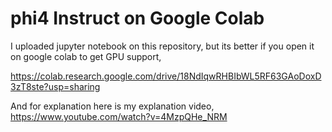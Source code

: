 # phi4 Instruct on Google Colab

I uploaded jupyter notebook on this repository, but its better if you open it on google colab to get GPU support, 

https://colab.research.google.com/drive/18NdIqwRHBIbWL5RF63GAoDoxD3zT8ste?usp=sharing

And for explanation here is my explanation video, 
https://www.youtube.com/watch?v=4MzpQHe_NRM
